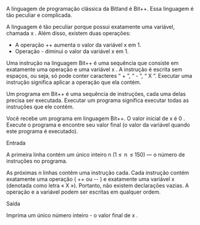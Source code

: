 A linguagem de programação clássica da Bitland é Bit++. Essa linguagem é tão peculiar e complicada.

A linguagem é tão peculiar porque possui exatamente uma variável, chamada x . Além disso, existem duas operações:  

- A operação ++ aumenta o valor da variável x em 1.
- Operação - diminui o valor da variável x em 1.
    
Uma instrução na linguagem Bit++ é uma sequência que consiste em exatamente uma operação e uma variável x . A instrução é escrita sem espaços, ou seja, só pode conter caracteres “ + ”, “ - ”, “ X ”. Executar uma instrução significa aplicar a operação que ela contém.

Um programa em Bit++ é uma sequência de instruções, cada uma delas precisa ser executada. Executar um programa significa executar todas as instruções que ele contém.

Você recebe um programa em linguagem Bit++. O valor inicial de x é 0 . Execute o programa e encontre seu valor final (o valor da variável quando este programa é executado).  


Entrada  

A primeira linha contém um único inteiro n (1 ≤  n  ≤ 150) — o número de instruções no programa.

As próximas n linhas contêm uma instrução cada. Cada instrução contém exatamente uma operação ( ++ ou -- ) e exatamente uma variável x (denotada como letra « X »). Portanto, não existem declarações vazias. A operação e a variável podem ser escritas em qualquer ordem.

Saída  

Imprima um único número inteiro - o valor final de x .

